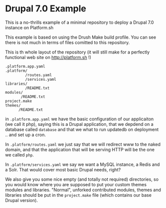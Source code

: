 # Drupal 7.0 Example

This is a no-thrills example of a minimal repository to deploy a Drupal 7.0 instance on Platform.sh

This example is based on using the Drush Make build profile. You can see there is not much in terms of files comitted to this repository. 

This is th whole layout of the repository (it will still make for a perfectly functional web site on http://platform.sh !)
```
.platform.app.yaml
.platform/
         /routes.yaml
         /services.yaml
libraries/
         /README.txt
modules/
       /README.txt
project.make
themes/
      /README.txt
```

in `.platform.app.yaml` we have the basic configuration of our applicaiton (we call it php), saying this is a Drupal 
application, that we depdend on a database called `database` and that we what to run updatedb on deployment .. and set
up a cron.

In `.platform/routes.yaml` we just say that we will redirect www to the naked domain, and that the application that 
will be serving HTTP will be the one we called `php`.

In `.platform/services.yaml` we say we want a MySQL instance, a Redis and a Solr. That would cover most basic Drupal
needs, right?

We also give you some nice empty (and totally not required) directories, so you would know where you are supposed to put 
your custom themes modules and libraries. "Normal", unforked contributed modules, themes and libraries should be put in 
the `project.make` file  (which contains our base Drupal version).
